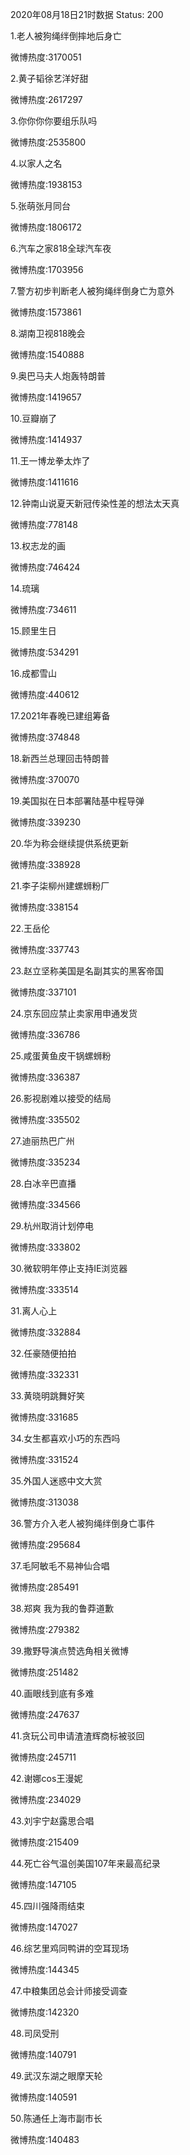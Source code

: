 2020年08月18日21时数据
Status: 200

1.老人被狗绳绊倒摔地后身亡

微博热度:3170051

2.黄子韬徐艺洋好甜

微博热度:2617297

3.你你你你要组乐队吗

微博热度:2535800

4.以家人之名

微博热度:1938153

5.张萌张月同台

微博热度:1806172

6.汽车之家818全球汽车夜

微博热度:1703956

7.警方初步判断老人被狗绳绊倒身亡为意外

微博热度:1573861

8.湖南卫视818晚会

微博热度:1540888

9.奥巴马夫人炮轰特朗普

微博热度:1419657

10.豆瓣崩了

微博热度:1414937

11.王一博龙拳太炸了

微博热度:1411616

12.钟南山说夏天新冠传染性差的想法太天真

微博热度:778148

13.权志龙的画

微博热度:746424

14.琉璃

微博热度:734611

15.顾里生日

微博热度:534291

16.成都雪山

微博热度:440612

17.2021年春晚已建组筹备

微博热度:374848

18.新西兰总理回击特朗普

微博热度:370070

19.美国拟在日本部署陆基中程导弹

微博热度:339230

20.华为称会继续提供系统更新

微博热度:338928

21.李子柒柳州建螺蛳粉厂

微博热度:338154

22.王岳伦

微博热度:337743

23.赵立坚称美国是名副其实的黑客帝国

微博热度:337101

24.京东回应禁止卖家用申通发货

微博热度:336786

25.咸蛋黄鱼皮干锅螺蛳粉

微博热度:336387

26.影视剧难以接受的结局

微博热度:335502

27.迪丽热巴广州

微博热度:335234

28.白冰辛巴直播

微博热度:334566

29.杭州取消计划停电

微博热度:333802

30.微软明年停止支持IE浏览器

微博热度:333514

31.离人心上

微博热度:332884

32.任豪随便拍拍

微博热度:332331

33.黄晓明跳舞好笑

微博热度:331685

34.女生都喜欢小巧的东西吗

微博热度:331524

35.外国人迷惑中文大赏

微博热度:313038

36.警方介入老人被狗绳绊倒身亡事件

微博热度:295684

37.毛阿敏毛不易神仙合唱

微博热度:285491

38.郑爽 我为我的鲁莽道歉

微博热度:279382

39.撒野导演点赞选角相关微博

微博热度:251482

40.画眼线到底有多难

微博热度:247637

41.贪玩公司申请渣渣辉商标被驳回

微博热度:245711

42.谢娜cos王漫妮

微博热度:234029

43.刘宇宁赵露思合唱

微博热度:215409

44.死亡谷气温创美国107年来最高纪录

微博热度:147105

45.四川强降雨结束

微博热度:147027

46.综艺里鸡同鸭讲的空耳现场

微博热度:144345

47.中粮集团总会计师接受调查

微博热度:142320

48.司凤受刑

微博热度:140791

49.武汉东湖之眼摩天轮

微博热度:140591

50.陈通任上海市副市长

微博热度:140483

